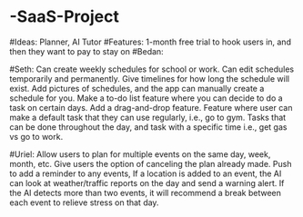 # -SaaS-Project
#Ideas: Planner, AI Tutor
#Features: 1-month free trial to hook users in, and then they want to pay to stay on
#Bedan:

#Seth: Can create weekly schedules for school or work. Can edit schedules temporarily and permanently. Give timelines for how long the schedule will exist. Add pictures of schedules, and the app can manually create a schedule for you. Make a to-do list feature where you can decide to do a task on certain days. Add a drag-and-drop feature. Feature where user can make a default task that they can use regularly, i.e., go to gym. Tasks that can be done throughout the day, and task with a specific time i.e., get gas vs go to work. 

#Uriel:
Allow users to plan for multiple events on the same day, week, month, etc.
Give users the option of canceling the plan already made.
Push to add a reminder to any events, 
If a location is added to an event, the AI can look at weather/traffic reports on the day and send a warning alert.
If the AI detects more than two events, it will recommend a break between each event to relieve stress on that day.
